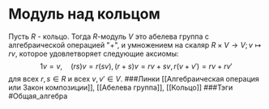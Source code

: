 # Модуль над кольцом
Пусть $R$  - кольцо. Тогда $R$-модуль $V$ это абелева группа с алгебраической операцией "$+$", и умножением на скаляр $R\times V\rightarrow V;v\mapsto rv$, которое удовлетворяет следующие аксиомы:
$$
1v=v, \quad(rs)v=r(sv), (r+s)v=rv+sv,r(v+v')=rv+rv'
$$
для всех $r,s\in R$ и всех $v,v'\in V$.
###Линки [[Алгебраическая операция или Закон композиции]], [[Абелева группа]], [[Кольцо]]
###Тэги 
 #Общая_алгебра 